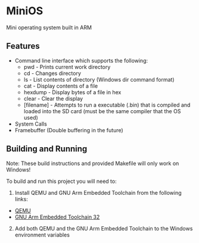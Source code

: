 # MiniOS
Mini operating system built in ARM

## Features
* Command line interface which supports the following:
  * pwd - Prints current work directory
  * cd - Changes directory
  * ls - List contents of directory (Windows dir command format)
  * cat - Display contents of a file
  * hexdump - Display bytes of a file in hex
  * clear - Clear the display
  * [filename] - Attempts to run a executable (.bin) that is compiled and loaded into the SD card (must be the same compiler that the OS used)
* System Calls
* Framebuffer (Double buffering in the future)

## Building and Running
Note: These build instructions and provided Makefile will only work on Windows!

To build and run this project you will need to:
1. Install QEMU and GNU Arm Embedded Toolchain from the following links:
  * [QEMU](https://www.qemu.org/download/)
  * [GNU Arm Embedded Toolchain 32](https://developer.arm.com/tools-and-software/open-source-software/developer-tools/gnu-toolchain/gnu-rm/downloads)
2. Add both QEMU and the GNU Arm Embedded Toolchain to the Windows environment variables
